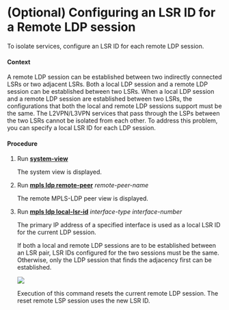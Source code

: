 (Optional) Configuring an LSR ID for a Remote LDP session
=========================================================

To isolate services, configure an LSR ID for each remote LDP session.

#### Context

A remote LDP session can be established between two indirectly connected LSRs or two adjacent LSRs. Both a local LDP session and a remote LDP session can be established between two LSRs. When a local LDP session and a remote LDP session are established between two LSRs, the configurations that both the local and remote LDP sessions support must be the same. The L2VPN/L3VPN services that pass through the LSPs between the two LSRs cannot be isolated from each other. To address this problem, you can specify a local LSR ID for each LDP session.


#### Procedure

1. Run [**system-view**](cmdqueryname=system-view)
   
   
   
   The system view is displayed.
2. Run [**mpls ldp remote-peer**](cmdqueryname=mpls+ldp+remote-peer) *remote-peer-name*
   
   
   
   The remote MPLS-LDP peer view is displayed.
3. Run [**mpls ldp local-lsr-id**](cmdqueryname=mpls+ldp+local-lsr-id) *interface-type* *interface-number*
   
   
   
   The primary IP address of a specified interface is used as a local LSR ID for the current LDP session.
   
   If both a local and remote LDP sessions are to be established between an LSR pair, LSR IDs configured for the two sessions must be the same. Otherwise, only the LDP session that finds the adjacency first can be established.
   
   ![](../../../../public_sys-resources/note_3.0-en-us.png) 
   
   Execution of this command resets the current remote LDP session. The reset remote LSP session uses the new LSR ID.
